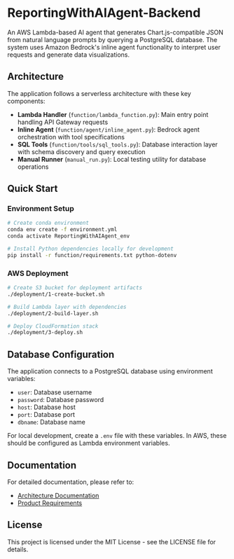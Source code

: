 # ReportingWithAIAgent-Backend

An AWS Lambda-based AI agent that generates Chart.js-compatible JSON from natural language prompts by querying a PostgreSQL database. The system uses Amazon Bedrock's inline agent functionality to interpret user requests and generate data visualizations.

## Architecture

The application follows a serverless architecture with these key components:

- **Lambda Handler** (`function/lambda_function.py`): Main entry point handling API Gateway requests
- **Inline Agent** (`function/agent/inline_agent.py`): Bedrock agent orchestration with tool specifications
- **SQL Tools** (`function/tools/sql_tools.py`): Database interaction layer with schema discovery and query execution
- **Manual Runner** (`manual_run.py`): Local testing utility for database operations

## Quick Start

### Environment Setup
```bash
# Create conda environment
conda env create -f environment.yml
conda activate ReportingWithAIAgent_env

# Install Python dependencies locally for development
pip install -r function/requirements.txt python-dotenv
```

### AWS Deployment
```bash
# Create S3 bucket for deployment artifacts
./deployment/1-create-bucket.sh

# Build Lambda layer with dependencies
./deployment/2-build-layer.sh

# Deploy CloudFormation stack
./deployment/3-deploy.sh
```

## Database Configuration

The application connects to a PostgreSQL database using environment variables:
- `user`: Database username
- `password`: Database password  
- `host`: Database host
- `port`: Database port
- `dbname`: Database name

For local development, create a `.env` file with these variables. In AWS, these should be configured as Lambda environment variables.

## Documentation

For detailed documentation, please refer to:
- [Architecture Documentation](docs/lambda-ai-chart-generation-architecture.md)
- [Product Requirements](docs/lambda-chart-generation-prd.md)

## License

This project is licensed under the MIT License - see the LICENSE file for details.
